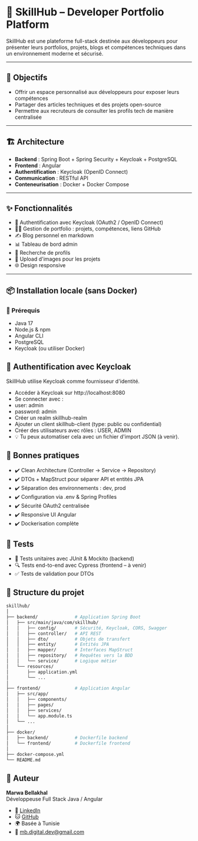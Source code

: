 # 🚀 SkillHub – Developer Portfolio Platform

SkillHub est une plateforme full-stack destinée aux développeurs pour présenter leurs portfolios, projets, blogs et compétences techniques dans un environnement moderne et sécurisé.

---

## 🧠 Objectifs

- Offrir un espace personnalisé aux développeurs pour exposer leurs compétences
- Partager des articles techniques et des projets open-source
- Permettre aux recruteurs de consulter les profils tech de manière centralisée

---

## 🏗️ Architecture

- **Backend** : Spring Boot + Spring Security + Keycloak + PostgreSQL
- **Frontend** : Angular
- **Authentification** : Keycloak (OpenID Connect)
- **Communication** : RESTful API
- **Conteneurisation** : Docker + Docker Compose

---
## ✨ Fonctionnalités

- 🔐 Authentification avec Keycloak (OAuth2 / OpenID Connect)
- 🧑‍💻 Gestion de portfolio : projets, compétences, liens GitHub
- ✍️ Blog personnel en markdown
- 📊 Tableau de bord admin
- 🔎 Recherche de profils
- 📁 Upload d'images pour les projets
- 🌐 Design responsive

---

## 📦 Installation locale (sans Docker)

### 🧩 Prérequis

- Java 17
- Node.js & npm
- Angular CLI
- PostgreSQL
- Keycloak (ou utiliser Docker)

## 🔐 Authentification avec Keycloak
SkillHub utilise Keycloak comme fournisseur d'identité.
- Accéder à Keycloak sur http://localhost:8080
- Se connecter avec :
- user: admin
- password: admin
- Créer un realm skillhub-realm
- Ajouter un client skillhub-client (type: public ou confidential)
- Créer des utilisateurs avec rôles : USER, ADMIN
- 💡 Tu peux automatiser cela avec un fichier d'import JSON (à venir).


## 📌 Bonnes pratiques
- ✔️ Clean Architecture (Controller → Service → Repository)
- ✔️ DTOs + MapStruct pour séparer API et entités JPA
- ✔️ Séparation des environnements : dev, prod
- ✔️ Configuration via .env & Spring Profiles
- ✔️ Sécurité OAuth2 centralisée
- ✔️ Responsive UI Angular
- ✔️ Dockerisation complète


## 🧪 Tests
- 🔬 Tests unitaires avec JUnit & Mockito (backend)
- 🔍 Tests end-to-end avec Cypress (frontend – à venir)
- ✅ Tests de validation pour DTOs



 ## 📁 Structure du projet
```bash
skillhub/
│
├── backend/              # Application Spring Boot
│   ├── src/main/java/com/skillhub/
│   │   ├── config/       # Sécurité, Keycloak, CORS, Swagger
│   │   ├── controller/   # API REST
│   │   ├── dto/          # Objets de transfert
│   │   ├── entity/       # Entités JPA
│   │   ├── mapper/       # Interfaces MapStruct
│   │   ├── repository/   # Requêtes vers la BDD
│   │   └── service/      # Logique métier
│   └── resources/
│       ├── application.yml
│       └── ...
│
├── frontend/             # Application Angular
│   ├── src/app/
│   │   ├── components/
│   │   ├── pages/
│   │   ├── services/
│   │   └── app.module.ts
│   └── ...
│
├── docker/
│   ├── backend/          # Dockerfile backend
│   └── frontend/         # Dockerfile frontend
│
├── docker-compose.yml
└── README.md
```

## 📖 Auteur

**Marwa Bellakhal**  
Développeuse Full Stack Java / Angular

- 💼 [LinkedIn](https://www.linkedin.com/in/marwa-bellakhal-1b8b18105/)
- 🐱 [GitHub](https://github.com/mbcodes-hub)
- 🌍 Basée à Tunisie
- 📧 mb.digital.dev@gmail.com

